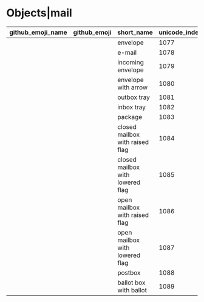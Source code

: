 # Objects|mail

|github_emoji_name|github_emoji|short_name|unicode_index|
|---|---|---|---|
|||envelope|1077|
|||e-mail|1078|
|||incoming envelope|1079|
|||envelope with arrow|1080|
|||outbox tray|1081|
|||inbox tray|1082|
|||package|1083|
|||closed mailbox with raised flag|1084|
|||closed mailbox with lowered flag|1085|
|||open mailbox with raised flag|1086|
|||open mailbox with lowered flag|1087|
|||postbox|1088|
|||ballot box with ballot|1089|

